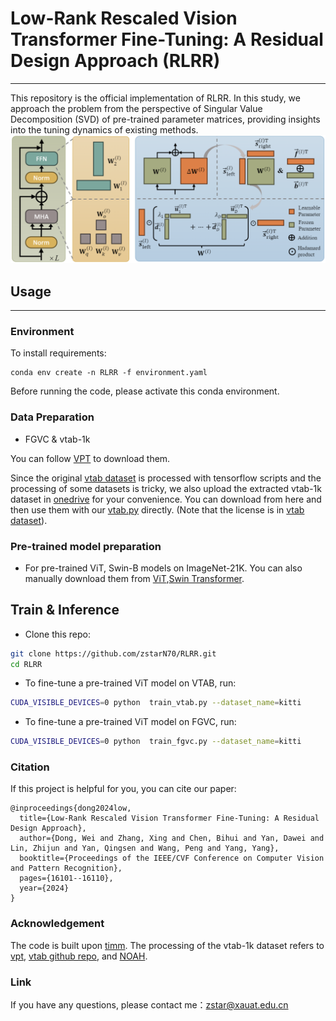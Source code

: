 # Low-Rank Rescaled Vision Transformer Fine-Tuning: A Residual Design Approach (RLRR)

------
This repository is the official implementation of RLRR. In this study, we approach the problem from the perspective of Singular Value Decomposition (SVD) of pre-trained parameter matrices, providing insights into the tuning dynamics of existing methods.
![在这里插入图片描述](https://github.com/zstarN70/RLRR/blob/main/framework.png)

## Usage

-----
### Environment
To install requirements:
```
conda env create -n RLRR -f environment.yaml
```
Before running the code, please activate this conda environment.
### Data Preparation
- FGVC & vtab-1k

You can follow [VPT](https://github.com/KMnP/vpt) to download them. 

Since the original [vtab dataset](https://github.com/google-research/task_adaptation/tree/master/task_adaptation/data) is processed with tensorflow scripts and the processing of some datasets is tricky, we also upload the extracted vtab-1k dataset in [onedrive](https://shanghaitecheducn-my.sharepoint.com/:f:/g/personal/liandz_shanghaitech_edu_cn/EnV6eYPVCPZKhbqi-WSJIO8BOcyQwDwRk6dAThqonQ1Ycw?e=J884Fp) for your convenience. You can download from here and then use them with our [vtab.py](https://github.com/dongzelian/SSF/blob/main/data/vtab.py) directly. (Note that the license is in [vtab dataset](https://github.com/google-research/task_adaptation/tree/master/task_adaptation/data)).


### Pre-trained model preparation

- For pre-trained ViT, Swin-B models on ImageNet-21K. You can also manually download them from [ViT](https://github.com/google-research/vision_transformer),[Swin Transformer](https://github.com/microsoft/Swin-Transformer).


## Train & Inference
- Clone this repo:
```bash
git clone https://github.com/zstarN70/RLRR.git
cd RLRR
```

- To fine-tune a pre-trained ViT model on VTAB, run:
```bash
CUDA_VISIBLE_DEVICES=0 python  train_vtab.py --dataset_name=kitti
```

- To fine-tune a pre-trained ViT model on FGVC, run:
```bash
CUDA_VISIBLE_DEVICES=0 python  train_fgvc.py --dataset_name=kitti
```

### Citation
If this project is helpful for you, you can cite our paper:
```
@inproceedings{dong2024low,
  title={Low-Rank Rescaled Vision Transformer Fine-Tuning: A Residual Design Approach},
  author={Dong, Wei and Zhang, Xing and Chen, Bihui and Yan, Dawei and Lin, Zhijun and Yan, Qingsen and Wang, Peng and Yang, Yang},
  booktitle={Proceedings of the IEEE/CVF Conference on Computer Vision and Pattern Recognition},
  pages={16101--16110},
  year={2024}
}
```

### Acknowledgement
The code is built upon [timm](https://github.com/jeonsworld/ViT-pytorch). The processing of the vtab-1k dataset refers to [vpt](https://github.com/KMnP/vpt), [vtab github repo](https://github.com/google-research/task_adaptation/tree/master/task_adaptation/data), and [NOAH](https://github.com/ZhangYuanhan-AI/NOAH).


### Link
If you have any questions, please contact me：zstar@xauat.edu.cn
